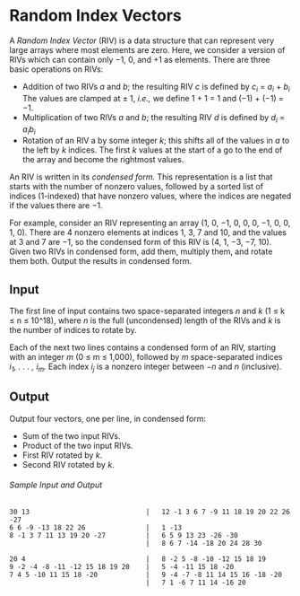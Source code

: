 # Random Index Vectors

A *Random Index Vector* (RIV) is a data structure that can represent very large arrays where most
elements are zero. Here, we consider a version of RIVs which can contain only −1, 0, and +1 as
elements. There are three basic operations on RIVs:

* Addition of two RIVs *a* and *b*; the resulting RIV *c* is defined by *c<sub>i</sub>* = *a<sub>i</sub>* + *b<sub>i</sub>* The values are clamped at ± 1, *i.e.,* we define 1 + 1 = 1 and (−1) + (−1) = −1.
* Multiplication of two RIVs *a* and *b*; the resulting RIV *d* is defined by *d<sub>i</sub>* = *a<sub>i</sub>b<sub>i</sub>*
* Rotation of an RIV a by some integer *k*; this shifts all of the values in *a* to the left by *k* indices. The first *k* values at the start of a go to the end of the array and become the rightmost values.

An RIV is written in its *condensed form.* This representation is a list that starts with the number
of nonzero values, followed by a sorted list of indices (1-indexed) that have nonzero values, where
the indices are negated if the values there are −1.

For example, consider an RIV representing an array
                                        (1, 0, −1, 0, 0, 0, −1, 0, 0, 1, 0).
There are 4 nonzero elements at indices 1, 3, 7 and 10, and the values at 3 and 7 are −1, so the condensed form of this RIV is
                                                 (4, 1, −3, −7, 10).
Given two RIVs in condensed form, add them, multiply them, and rotate them both. Output the
results in condensed form.

## Input

The first line of input contains two space-separated integers *n* and *k* (1 ≤ k ≤ n ≤ 10^18), where *n* is the full (uncondensed) length of the RIVs and *k* is the number of indices to rotate by.

Each of the next two lines contains a condensed form of an RIV, starting with an integer *m* (0 ≤ m ≤ 1,000), followed by *m* space-separated indices *i<sub>1</sub>, . . . , i<sub>m</sub>.* Each index *i<sub>j</sub>* is a nonzero integer between −*n* and *n* (inclusive).

## Output

Output four vectors, one per line, in condensed form:
* Sum of the two input RIVs.
* Product of the two input RIVs.
* First RIV rotated by *k*.
* Second RIV rotated by *k*.

###### Sample Input and Output

```
30 13                             |   12 -1 3 6 7 -9 11 18 19 20 22 26 -27
6 6 -9 -13 18 22 26               |   1 -13
8 -1 3 7 11 13 19 20 -27          |   6 5 9 13 23 -26 -30
                                  |   8 6 7 -14 -18 20 24 28 30
```
```
20 4                              |   8 -2 5 -8 -10 -12 15 18 19
9 -2 -4 -8 -11 -12 15 18 19 20    |   5 -4 -11 15 18 -20
7 4 5 -10 11 15 18 -20            |   9 -4 -7 -8 11 14 15 16 -18 -20
                                  |   7 1 -6 7 11 14 -16 20
```
